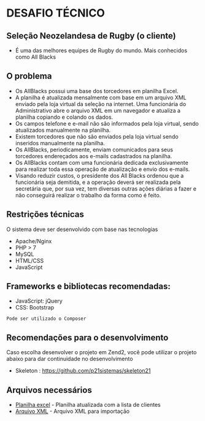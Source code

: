 # DESAFIO TÉCNICO

## Seleção Neozelandesa de Rugby (o cliente)
- É uma das melhores equipes de Rugby do mundo. Mais conhecidos como All Blacks

## O problema

-	Os AllBlacks possui uma base dos torcedores em planilha Excel.
-	A planilha é atualizada mensalmente com base em um arquivo XML enviado pela loja virtual da seleção na internet. Uma funcionária do Administrativo abre o arquivo XML em um navegador e atualiza a planilha copiando e colando os dados. 
-	Os campos telefone e e-mail não são informados pela loja virtual, sendo atualizados manualmente na planilha.
-	Existem torcedores que não são enviados pela loja virtual sendo inseridos manualmente na planilha.
-	Os AllBlacks, periodicamente, enviam comunicados para seus torcedores endereçados aos e-mails cadastrados na planilha. 
-	Os AllBlacks contam com uma funcionária dedicada exclusivamente para realizar toda essa operação de atualização e envio dos e-mails. 
-	Visando reduzir custos, o presidente dos All Blacks ordenou que a funcionária seja demitida, e a operação deverá ser realizada pela secretária que, por sua vez, tem diversas outras ações diárias a fazer e não conseguirá realizar o trabalho da forma como é feito. 


## Restrições técnicas

O sistema deve ser desenvolvido com base nas tecnologias
 
- Apache/Nginx
- PHP > 7
- MySQL
- HTML/CSS
- JavaScript

## Frameworks e bibliotecas recomendadas:
- JavaScript: jQuery
- CSS: Bootstrap

`Pode ser utilizado o Composer`

## Recomendações para o desenvolvimento

Caso escolha desenvolver o projeto em Zend2, você pode utilizar o projeto abaixo para dar continuidade no desenvolvimento
-	Skeleton : https://github.com/p21sistemas/skeleton21

## Arquivos necessários
 * [Planilha excel](https://github.com/p21sistemas/skeleton21/blob/master/clientes.xlsx) - Planilha atualizada com a lista de clientes
 * [Arquivo XML](https://github.com/p21sistemas/skeleton21/blob/master/clientes.xml) - Arquivo XML para importação